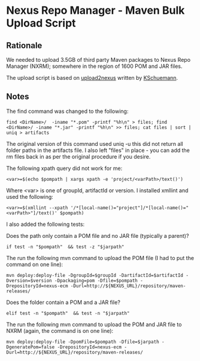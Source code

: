 # Nexus Repo Manager - Maven Bulk Upload Script

## Rationale

We needed to upload 3.5GB of third party Maven packages to Nexus Repo Manager (NXRM); somewhere in the region of 1600 POM and JAR files.

The upload script is based on [upload2nexus](https://github.com/kschuemann/linux-scripting/blob/main/upload2nexus.sh) written by [KSchuemann](https://github.com/kschuemann).

## Notes

The find command was changed to the following:

~~~shell
find <DirName>/  -iname "*.pom" -printf "%h\n" > files; find <DirName>/ -iname "*.jar" -printf "%h\n" >> files; cat files | sort | uniq > artifacts
~~~

The original version of this command used uniq -u this did not return all folder paths in the artifacts file. I also left "files" in place - you can add the rm files back in as per the original procedure if you desire.

The following xpath query did not work for me:

~~~shell
<var>=$(echo $pompath | xargs xpath -e 'project/<varPath>/text()')
~~~

Where \<var> is one of groupId, artifactId or version. I installed xmllint and used the following:

~~~shell
<var>=$(xmllint --xpath '/*[local-name()="project"]/*[local-name()="<varPath>"]/text()' $pompath)
~~~

I also added the following tests:

Does the path only contain a POM file and no JAR file (typically a parent)?

~~~shell
if test -n "$pompath"  && test -z "$jarpath"
~~~

The run the following mvn command to upload the POM file (I had to put the command on one line):

~~~shell
mvn deploy:deploy-file -DgroupId=$groupId -DartifactId=$artifactId -Dversion=$version -Dpackaging=pom -Dfile=$pompath -DrepositoryId=nexus-ecm -Durl=http://${NEXUS_URL}/repository/maven-releases/ 
~~~

Does the folder contain a POM and a JAR file?

~~~shell
elif test -n "$pompath"  && test -n "$jarpath"
~~~

The run the following mvn command to upload the POM and JAR file to NXRM (again, the command is on one line):

~~~shell
mvn deploy:deploy-file -DpomFile=$pompath -Dfile=$jarpath -DgeneratePom=false -DrepositoryId=nexus-ecm -Durl=http://${NEXUS_URL}/repository/maven-releases/
~~~


